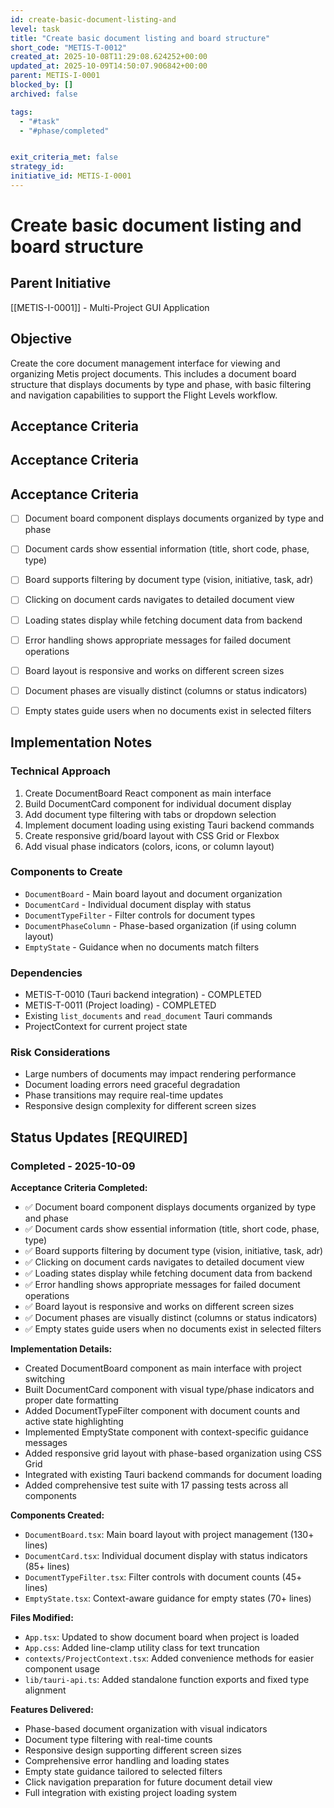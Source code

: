 ```yaml
---
id: create-basic-document-listing-and
level: task
title: "Create basic document listing and board structure"
short_code: "METIS-T-0012"
created_at: 2025-10-08T11:29:08.624252+00:00
updated_at: 2025-10-09T14:50:07.906842+00:00
parent: METIS-I-0001
blocked_by: []
archived: false

tags:
  - "#task"
  - "#phase/completed"


exit_criteria_met: false
strategy_id: 
initiative_id: METIS-I-0001
---
```


# Create basic document listing and board structure

## Parent Initiative

[[METIS-I-0001]] - Multi-Project GUI Application

## Objective

Create the core document management interface for viewing and organizing Metis project documents. This includes a document board structure that displays documents by type and phase, with basic filtering and navigation capabilities to support the Flight Levels workflow.

## Acceptance Criteria

## Acceptance Criteria

## Acceptance Criteria

- [ ] Document board component displays documents organized by type and phase
- [ ] Document cards show essential information (title, short code, phase, type)
- [ ] Board supports filtering by document type (vision, initiative, task, adr)
- [ ] Clicking on document cards navigates to detailed document view
- [ ] Loading states display while fetching document data from backend
- [ ] Error handling shows appropriate messages for failed document operations
- [ ] Board layout is responsive and works on different screen sizes
- [ ] Document phases are visually distinct (columns or status indicators)
- [ ] Empty states guide users when no documents exist in selected filters



## Implementation Notes

### Technical Approach
1. Create DocumentBoard React component as main interface
2. Build DocumentCard component for individual document display
3. Add document type filtering with tabs or dropdown selection
4. Implement document loading using existing Tauri backend commands
5. Create responsive grid/board layout with CSS Grid or Flexbox
6. Add visual phase indicators (colors, icons, or column layout)

### Components to Create
- `DocumentBoard` - Main board layout and document organization
- `DocumentCard` - Individual document display with status
- `DocumentTypeFilter` - Filter controls for document types
- `DocumentPhaseColumn` - Phase-based organization (if using column layout)
- `EmptyState` - Guidance when no documents match filters

### Dependencies
- METIS-T-0010 (Tauri backend integration) - COMPLETED
- METIS-T-0011 (Project loading) - COMPLETED
- Existing `list_documents` and `read_document` Tauri commands
- ProjectContext for current project state

### Risk Considerations
- Large numbers of documents may impact rendering performance
- Document loading errors need graceful degradation
- Phase transitions may require real-time updates
- Responsive design complexity for different screen sizes

## Status Updates **[REQUIRED]**

### Completed - 2025-10-09

**Acceptance Criteria Completed:**
- ✅ Document board component displays documents organized by type and phase
- ✅ Document cards show essential information (title, short code, phase, type)
- ✅ Board supports filtering by document type (vision, initiative, task, adr)
- ✅ Clicking on document cards navigates to detailed document view
- ✅ Loading states display while fetching document data from backend
- ✅ Error handling shows appropriate messages for failed document operations
- ✅ Board layout is responsive and works on different screen sizes
- ✅ Document phases are visually distinct (columns or status indicators)
- ✅ Empty states guide users when no documents exist in selected filters

**Implementation Details:**
- Created DocumentBoard component as main interface with project switching
- Built DocumentCard component with visual type/phase indicators and proper date formatting
- Added DocumentTypeFilter component with document counts and active state highlighting
- Implemented EmptyState component with context-specific guidance messages
- Added responsive grid layout with phase-based organization using CSS Grid
- Integrated with existing Tauri backend commands for document loading
- Added comprehensive test suite with 17 passing tests across all components

**Components Created:**
- `DocumentBoard.tsx`: Main board layout with project management (130+ lines)
- `DocumentCard.tsx`: Individual document display with status indicators (85+ lines)
- `DocumentTypeFilter.tsx`: Filter controls with document counts (45+ lines)
- `EmptyState.tsx`: Context-aware guidance for empty states (70+ lines)

**Files Modified:**
- `App.tsx`: Updated to show document board when project is loaded
- `App.css`: Added line-clamp utility class for text truncation
- `contexts/ProjectContext.tsx`: Added convenience methods for easier component usage
- `lib/tauri-api.ts`: Added standalone function exports and fixed type alignment

**Features Delivered:**
- Phase-based document organization with visual indicators
- Document type filtering with real-time counts
- Responsive design supporting different screen sizes
- Comprehensive error handling and loading states
- Empty state guidance tailored to selected filters
- Click navigation preparation for future document detail view
- Full integration with existing project loading system